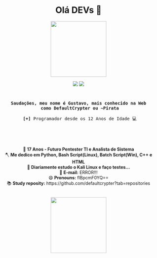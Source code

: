 <h1 align="center">Olá DEVs 🥷</center></h1>
<div align="center">
 <img height="180em" src="https://cio.com.br/wp-content/uploads/2020/08/hacker-vulnerabilidades-seguranca.jpg"/>
</div>

<p align="center">
 <a href="https://www.instagram.com/gusta_do_bailao/"><img src="https://img.shields.io/badge/instagram-%23E4405F.svg?&style=for-the-badge&logo=instagram&logoColor=white"></a>
 <a href="https://www.instagram.com/gusta_do_bailao/"><img src="https://img.shields.io/badge/linkedin-%230077B5.svg?&style=for-the-badge&logo=linkedin&logoColor=white"></a>
</p>

<pre>
 <p align="center"><strong>Saudações, meu nome é Gustavo, mais conhecido na Web
 como DefaultCrypter ou ~Pirata</strong>
 
 <strong>[+]</strong> Programador desde os 12 Anos de Idade 💻
 </p>

</pre>

<p align="center"> 
  🔭 <strong>17 Anos - Futuro Pentester TI e Analista de Sistema<br /></strong>
  🪓 <strong>Me dedico em Python, Bash Script(Linux), Batch Script(Win), C++ e HTML<br /></strong>
  🌱 <strong>Diariamente estudo o Kali Linux e faço testes...<br /></strong>
  💬 <strong>E-mail:</strong> ERROR!!!<br />
  😄 <strong>Pronouns:</strong> flBpcmF0YQ== <br />
  📚 <strong>Study reposity:</strong> https://github.com/defaultcrypter?tab=repositories<br />
</p>

<br />
 
 <div align="center">
  <a href="https://github.com/defaultcrypter">
  <img height="180em" src="https://github-readme-stats.vercel.app/api?username=defaultcrypter&show_icons=true&theme=dark&include_all_commits=true&count_private=true"/>
  </div>
  <div style="display: inline_block"><br>
</div>
 
 

